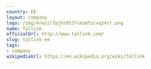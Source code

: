 ```yaml
---
country: EE
layout: company
logo: /img/4rwzilfpj0r0t3fskomfzcvqz4rr.png
name: Tallink
officialUrl: http://www.tallink.com/
slug: tallink-ee
tags:
- company
wikipediaUrl: https://en.wikipedia.org/wiki/Tallink
---
```


